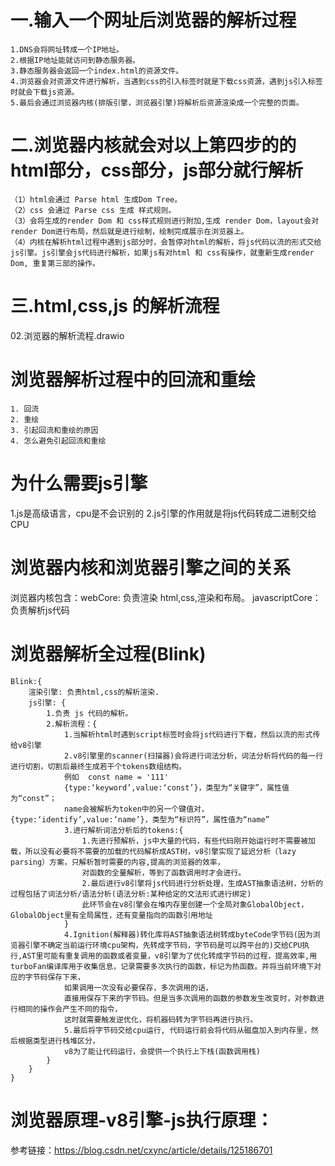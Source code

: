# 一.输入一个网址后浏览器的解析过程
    1.DNS会将网址转成一个IP地址。
    2.根据IP地址能就访问到静态服务器。
    3.静态服务器会返回一个index.html的资源文件。
    4.浏览器会对资源文件进行解析，当遇到css的引入标签时就是下载css资源，遇到js引入标签时就会下载js资源。
    5.最后会通过浏览器内核(排版引擎，浏览器引擎)将解析后资源渲染成一个完整的页面。

# 二.浏览器内核就会对以上第四步的的html部分，css部分，js部分就行解析
    （1）html会通过 Parse html 生成Dom Tree。
    （2）css 会通过 Parse css 生成 样式规则。
    （3）会将生成的render Dom 和 css样式规则进行附加,生成 render Dom，layout会对render Dom进行布局，然后就是进行绘制，绘制完成展示在浏览器上。  
    （4）内核在解析html过程中遇到js部分时，会暂停对html的解析，将js代码以流的形式交给js引擎。js引擎会js代码进行解析，如果js有对html 和 css有操作，就重新生成render Dom, 重复第三部的操作。
# 三.html,css,js 的解析流程
   02.浏览器的解析流程.drawio                                    

# 浏览器解析过程中的回流和重绘
    1. 回流
    2. 重绘
    3. 引起回流和重绘的原因
    4. 怎么避免引起回流和重绘

# 为什么需要js引擎
   1.js是高级语言，cpu是不会识别的
   2.js引擎的作用就是将js代码转成二进制交给CPU

# 浏览器内核和浏览器引擎之间的关系
  浏览器内核包含：webCore: 负责渲染 html,css,渲染和布局。
                javascriptCore：负责解析js代码
  # 浏览器解析全过程(Blink)
    Blink:{
        渲染引擎: 负责html,css的解析渲染.
        js引擎: {
            1.负责 js 代码的解析。
            2.解析流程：{
                1.当解析html时遇到script标签时会将js代码进行下载，然后以流的形式传给v8引擎
                2.v8引擎里的scanner(扫描器)会将进行词法分析，词法分析将代码的每一行进行切割，切割后最终生成若干个tokens数组结构。
                例如  const name = '111'
                {type:‘keyword’,value:‘const’}，类型为“关键字”，属性值为“const”；
                name会被解析为token中的另一个键值对，{type:‘identify’,value:‘name’}，类型为“标识符”，属性值为“name”
                3.进行解析词法分析后的tokens:{
                    1.先进行预解析，js中大量的代码，有些代码刚开始运行时不需要被加载，所以没有必要将不需要的加载的代码解析成AST树，v8引擎实现了延迟分析（lazy parsing）方案，只解析暂时需要的内容,提高的浏览器的效率，
                    对函数的全量解析，等到了函数调用时才会进行。
                    2.最后进行v8引擎将js代码进行分析处理，生成AST抽象语法树，分析的过程包括了词法分析/语法分析(语法分析:某种给定的文法形式进行绑定)
                    此环节会在v8引擎会在堆内存里创建一个全局对象GlobalObject，GlobalObject里有全局属性，还有变量指向的函数引用地址
                }
                4.Ignition(解释器)转化库将AST抽象语法树转成byteCode字节码(因为浏览器引擎不确定当前运行环境cpu架构，先转成字节码，字节码是可以跨平台的)交给CPU执行,AST里可能有重复调用的函数或者变量，v8引擎为了优化转成字节码的过程，提高效率,用 turboFan编译库用于收集信息，记录需要多次执行的函数，标记为热函数。并将当前环境下对应的字节码保存下来，
                如果调用一次没有必要保存，多次调用的话，
                直接用保存下来的字节码。但是当多次调用的函数的参数发生改变时，对参数进行相同的操作会产生不同的指令，
                这时就需要触发逆优化，将机器码转为字节码再进行执行。
                5.最后将字节码交给cpu运行, 代码运行前会将代码从磁盘加入到内存里，然后根据类型进行栈堆区分，
                v8为了能让代码运行，会提供一个执行上下栈(函数调用栈)
            }
        }
    }


# 浏览器原理-v8引擎-js执行原理：

参考链接：https://blog.csdn.net/cxync/article/details/125186701
